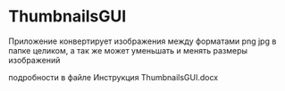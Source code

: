 # ThumbnailsGUI
Приложение конвертирует изображения между форматами png jpg в папке целиком, а так же может уменьшать и менять размеры изображений

подробности в файле Инструкция ThumbnailsGUI.docx
